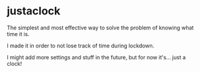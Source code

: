 # justaclock

The simplest and most effective way to solve the problem of knowing what time it is.

I made it in order to not lose track of time during lockdown.

I might add more settings and stuff in the future, but for now it's... just a clock!
